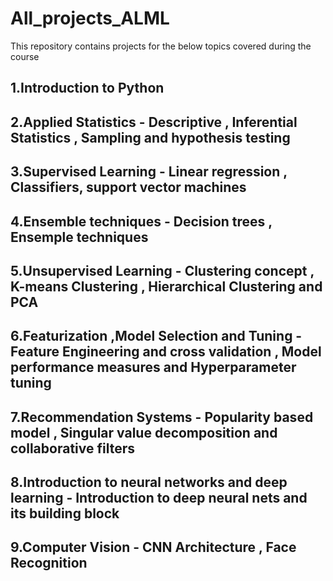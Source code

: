 # All_projects_ALML
This repository contains projects for the below topics covered during the course
## 1.Introduction to Python 
## 2.Applied Statistics - Descriptive , Inferential Statistics , Sampling and hypothesis testing
## 3.Supervised Learning - Linear regression , Classifiers, support vector machines
## 4.Ensemble techniques - Decision trees , Ensemple techniques
## 5.Unsupervised Learning - Clustering concept , K-means Clustering , Hierarchical Clustering and PCA
## 6.Featurization ,Model Selection and Tuning - Feature Engineering and cross validation , Model performance measures and Hyperparameter tuning
## 7.Recommendation Systems - Popularity based model , Singular value decomposition and collaborative filters
## 8.Introduction to neural networks and deep learning - Introduction to deep neural nets and its building block
## 9.Computer Vision - CNN Architecture , Face Recognition 
